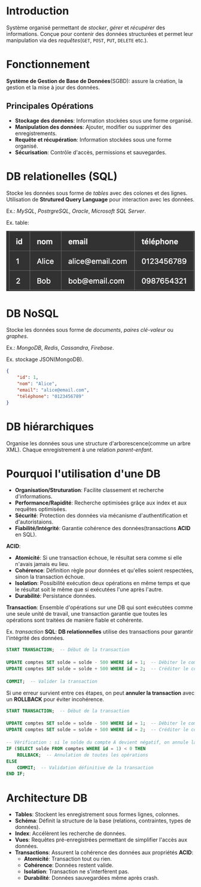 # Introduction
Système organisé permettant de _stocker_, _gérer_ et _récupérer_ des informations.
Conçue pour contenir des données structurées et permet leur manipulation via des _requêtes_(`GET`, `POST`, `PUT`, `DELETE` etc.).


# Fonctionnement
__Système de Gestion de Base de Données__(SGBD): assure la création, la gestion et la mise à jour des données.


## Principales Opérations
- __Stockage des données__: Information stockées sous une forme organisé.
- __Manipulation des données__: Ajouter, modifier ou supprimer des enregistrements.
- __Requête et récupération__: Information stockées sous une forme organisé.
- __Sécurisation__: Contrôle d'accès, permissions et sauvegardes.


# DB relationelles (SQL)
Stocke les données sous forme de _tables_ avec des colones et des lignes.
Utilisation de __Strutured Query Language__ pour interaction avec les données.

Ex.: _MySQL_, _PostrgreSQL_, _Oracle_, _Microsoft SQL Server_.

Ex. table:

![Table](tables.png)

# DB NoSQL
Stocke les données sous forme de _documents_, _paires clé-valeur_ ou _graphes_.

Ex.: _MongoDB_, _Redis_, _Cassandra_, _Firebase_.

Ex. stockage JSON(MongoDB).
```json
{
    "id": 1,
    "nom": "Alice",
    "email": "alice@email.com",
    "téléphone": "0123456789"
}
```


# DB hiérarchiques
Organise les données sous une structure d'arborescence(comme un arbre XML).
Chaque enregistrement à une relation _parent-enfant_.


# Pourquoi l'utilisation d'une DB
- __Organisation/Struturation__: Facilite classement et recherche d'informations.
- __Performance/Rapidité__: Recherche optimisées grâçe aux index et aux requêtes optimisées.
- __Sécurité__: Protection des données via mécanisme d'authentification et d'autoristaions.
- __Fiabilité/Intégrité__: Garantie cohérence des données(transactions __ACID__ en SQL).

__ACID__:
- __Atomicité__: Si une transaction échoue, le résultat sera comme si elle n'avais jamais eu lieu.
- __Cohérence__: Définition règle pour données et qu'elles soient respectées, sinon la transaction échoue.
- __Isolation__: Possibilité exécution deux opérations en même temps et que le résultat soit le même que si exécutées l'une après l'autre.
- __Durabilité__: Persistance données.

__Transaction__: Ensemble d'opérations sur une DB qui sont exécutées comme une seule unité de travail, une transaction garantie que toutes les opérations sont traitées de manière fiable et cohérente.

Ex. _transaction_ __SQL__:
__DB relationnelles__ utilise des transactions pour garantir l'intégrité des données.
```sql
START TRANSACTION;  -- Début de la transaction

UPDATE comptes SET solde = solde - 500 WHERE id = 1;  -- Débiter le compte A
UPDATE comptes SET solde = solde + 500 WHERE id = 2;  -- Créditer le compte B

COMMIT;  -- Valider la transaction
```
Si une erreur survient entre ces étapes, on peut __annuler la transaction__ avec un __ROLLBACK__ pour éviter incohérence.
```sql
START TRANSACTION;  -- Début de la transaction

UPDATE comptes SET solde = solde - 500 WHERE id = 1;  -- Débiter le compte A
UPDATE comptes SET solde = solde + 500 WHERE id = 2;  -- Créditer le compte B

-- Vérification : si le solde du compte A devient négatif, on annule la transaction
IF (SELECT solde FROM comptes WHERE id = 1) < 0 THEN
    ROLLBACK;  -- Annulation de toutes les opérations
ELSE
    COMMIT;  -- Validation définitive de la transaction
END IF;
```


# Architecture DB
- __Tables__: Stockent les enregistrement sous formes lignes, colonnes.
- __Schéma__: Définit la structure de la base (relations, contraintes, types de données).
- __Index__: Accélèrent les recherche de données.
- __Vues__: Requêtes pré-enregistrées permettant de simplifier l'accès aux données.
- __Transactions__: Assurent la cohérence des données aux propriétés __ACID__:
	- __Atomicité__: Transaction tout ou rien.
	- __Cohérence__: Données restent valide.
	- __Isolation__: Transaction ne s'interfèrent pas.
	- __Durabilité__: Données sauvegardées même après crash.

